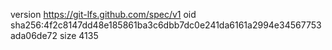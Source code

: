 version https://git-lfs.github.com/spec/v1
oid sha256:4f2c8147dd48e185861ba3c6dbb7dc0e241da6161a2994e34567753ada06de72
size 4135
